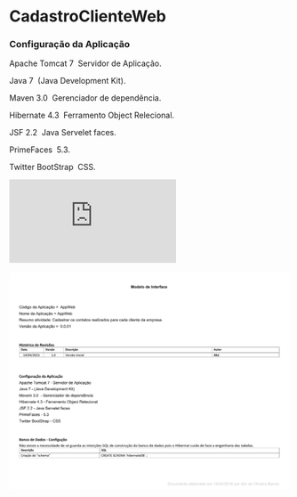 # CadastroClienteWeb

### Configuração da Aplicação  

Apache Tomcat 7 ­ Servidor de Aplicação.

Java 7 ­ (Java Development Kit). 

Maven 3.0  ­ Gerenciador de dependência.

Hibernate 4.3 ­ Ferramento Object Relecional.

JSF 2.2 ­ Java Servelet faces.

PrimeFaces ­ 5.3.

Twitter BootStrap ­ CSS.

![Banana](https://github.com/alcirBarros/CadastroClienteWeb/blob/master/documenta%C3%A7%C3%A3o.pdf)

<img src="https://github.com/alcirBarros/CadastroClienteWeb/blob/master/documenta%C3%A7%C3%A3o.pdf" alt="Banana" />


